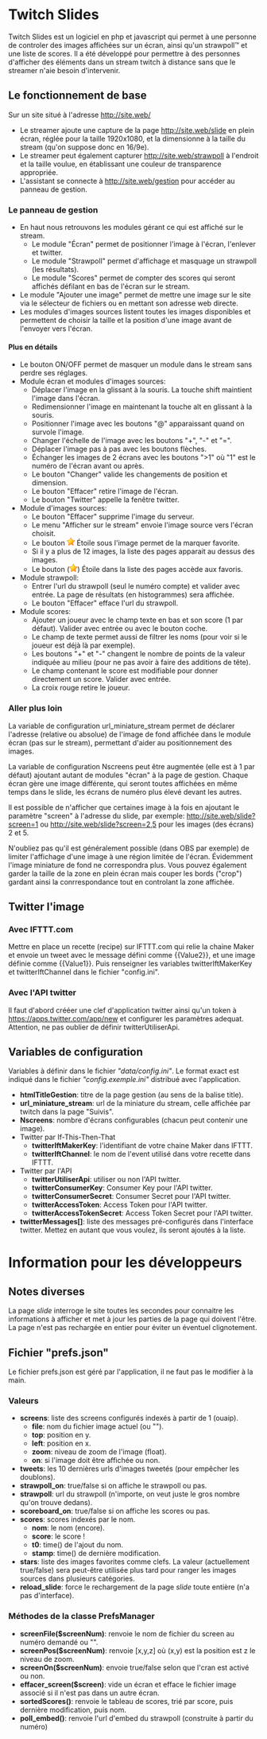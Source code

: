 # Twitch Slides
Twitch Slides est un logiciel en php et javascript qui permet à une personne de controler des images affichées sur un écran, ainsi qu'un strawpoll™ et une liste de scores. Il a été développé pour permettre à des personnes d'afficher des éléments dans un stream twitch à distance sans que le streamer n'aie besoin d'intervenir.

## Le fonctionnement de base
Sur un site situé à l'adresse http://site.web/
* Le streamer ajoute une capture de la page http://site.web/slide en plein écran, réglée pour la taille 1920x1080, et la dimensionne à la taille du stream (qu'on suppose donc en 16/9e).
* Le streamer peut également capturer http://site.web/strawpoll à l'endroit et la taille voulue, en établissant une couleur de transparence appropriée.
* L'assistant se connecte à http://site.web/gestion pour accéder au panneau de gestion.

### Le panneau de gestion
* En haut nous retrouvons les modules gérant ce qui est affiché sur le stream.
	* Le module "Écran" permet de positionner l'image à l'écran, l'enlever et twitter.
	* Le module "Strawpoll" permet d'affichage et masquage un strawpoll (les résultats).
	* Le module "Scores" permet de compter des scores qui seront affichés défilant en bas de l'écran sur le stream.
* Le module "Ajouter une image" permet de mettre une image sur le site via le sélecteur de fichiers ou en mettant son adresse web directe.
* Les modules d'images sources listent toutes les images disponibles et permettent de choisir la taille et la position d'une image avant de l'envoyer vers l'écran.

#### Plus en détails
* Le bouton ON/OFF permet de masquer un module dans le stream sans perdre ses réglages.
* Module écran et modules d'images sources:
	* Déplacer l'image en la glissant à la souris. La touche shift maintient l'image dans l'écran.
	* Redimensionner l'image en maintenant la touche alt en glissant à la souris.
	* Positionner l'image avec les boutons "@" apparaissant quand on survole l'image.
	* Changer l'échelle de l'image avec les boutons "+", "-" et "=".
	* Déplacer l'image pas à pas avec les boutons flèches.
	* Échanger les images de 2 écrans avec les boutons ">1" où "1" est le numéro de l'écran avant ou après.
	* Le bouton "Changer" valide les changements de position et dimension.
	* Le bouton "Effacer" retire l'image de l'écran.
	* Le bouton "Twitter" appelle la fenêtre twitter.
* Module d'images sources:
	* Le bouton "Effacer" supprime l'image du serveur.
	* Le menu "Afficher sur le stream" envoie l'image source vers l'écran choisit.
	* Le bouton ![Étoile](cjs/img/star-mini.png) Étoile sous l'image permet de la marquer favorite.
	* Si il y a plus de 12 images, la liste des pages apparait au dessus des images.
	* Le bouton (![Étoile](cjs/img/star-mini.png)) Étoile dans la liste des pages accède aux favoris.
* Module strawpoll:
	* Entrer l'url du strawpoll (seul le numéro compte) et valider avec entrée. La page de résultats (en histogrammes) sera affichée.
	* Le bouton "Effacer" efface l'url du strawpoll.
* Module scores:
	* Ajouter un joueur avec le champ texte en bas et son score (1 par défaut). Valider avec entrée ou avec le bouton coche.
	* Le champ de texte permet aussi de filtrer les noms (pour voir si le joueur est déjà là par exemple).
	* Les boutons "+" et "-" changent le nombre de points de la valeur indiquée au milieu (pour ne pas avoir à faire des additions de tête).
	* Le champ contenant le score est modifiable pour donner directement un score. Valider avec entrée.
	* La croix rouge retire le joueur.
	

### Aller plus loin
La variable de configuration url_miniature_stream permet de déclarer l'adresse (relative ou absolue) de l'image de fond affichée dans le module écran (pas sur le stream), permettant d'aider au positionnement des images.

La variable de configuration Nscreens peut être augmentée (elle est à 1 par défaut) ajoutant autant de modules "écran" à la page de gestion. Chaque écran gère une image différente, qui seront toutes affichées en même temps dans le slide, les écrans de numéro plus élevé devant les autres.

Il est possible de n'afficher que certaines image à la fois en ajoutant le paramètre "screen" à l'adresse du slide, par exemple: http://site.web/slide?screen=1 ou http://site.web/slide?screen=2,5 pour les images (des écrans) 2 et 5.

N'oubliez pas qu'il est généralement possible (dans OBS par exemple) de limiter l'affichage d'une image à une région limitée de l'écran. Évidemment l'image miniature de fond ne correspondra plus. Vous pouvez également garder la taille de la zone en plein écran mais couper les bords ("crop") gardant ainsi la conrrespondance tout en controlant la zone affichée.

## Twitter l'image
### Avec IFTTT.com
Mettre en place un recette (recipe) sur IFTTT.com qui relie la chaine Maker et envoie un tweet avec le message défini comme {{Value2}}, et une image définie comme {{Value1}}. Puis renseigner les variables twitterIftMakerKey et twitterIftChannel dans le fichier "config.ini".
### Avec l'API twitter
Il faut d'abord crééer une clef d'application twitter ainsi qu'un token à https://apps.twitter.com/app/new et configurer les paramètres adequat. Attention, ne pas oublier de définir twitterUtiliserApi.

## Variables de configuration
Variables à définir dans le fichier *"data/config.ini"*. Le format exact est indiqué dans le fichier *"config.exemple.ini"* distribué avec l'application.

* **htmlTitleGestion**: titre de la page gestion (au sens de la balise title).
* **url_miniature_stream**: url de la miniature du stream, celle affichée par twitch dans la page "Suivis".
* **Nscreens**: nombre d'écrans configurables (chacun peut contenir une image).
* Twitter par If-This-Then-That
	* **twitterIftMakerKey**: l'identifiant de votre chaine Maker dans IFTTT.
	* **twitterIftChannel**: le nom de l'event utilisé dans votre recette dans IFTTT.
* Twitter par l'API
	* **twitterUtiliserApi**: utiliser ou non l'API twitter.
	* **twitterConsumerKey**: Consumer Key pour l'API twitter.
	* **twitterConsumerSecret**: Consumer Secret pour l'API twitter.
	* **twitterAccessToken**: Access Token pour l'API twitter.
	* **twitterAccessTokenSecret**: Access Token Secret pour l'API twitter.
* **twitterMessages[]**: liste des messages pré-configurés dans l'interface twitter.
  Mettez en autant que vous voulez, ils seront ajoutés à la liste.

# Information pour les développeurs
## Notes diverses
La page *slide* interroge le site toutes les secondes pour connaitre les informations à afficher et met à jour les parties de la page qui doivent l'être. La page n'est pas rechargée en entier pour éviter un éventuel clignotement.

## Fichier "prefs.json"
Le fichier prefs.json est géré par l'application, il ne faut pas le modifier à la main.
### Valeurs
* **screens**: liste des screens configurés indexés à partir de 1 (ouaip).
	* **file**: nom du fichier image actuel (ou "").
	* **top**: position en y.
	* **left**: position en x.
	* **zoom**: niveau de zoom de l'image (float).
	* **on**: si l'image doit être affichée ou non.
* **tweets**: les 10 dernières urls d'images tweetés (pour empêcher les doublons).
* **strawpoll_on**: true/false si on affiche le strawpoll ou pas.
* **strawpoll**: url du strawpoll (n'importe, on veut juste le gros nombre qu'on trouve dedans).
* **scoreboard_on**: true/false si on affiche les scores ou pas.
* **scores**: scores indexés par le nom.
	* **nom**: le nom (encore).
	* **score**: le score !
	* **t0**: time() de l'ajout du nom.
	* **stamp**: time() de dernière modification.
* **stars**: liste des images favorites comme clefs. La valeur (actuellement true/false) sera peut-être utilisée plus tard pour ranger les images sources dans plusieurs catégories.
* **reload_slide**: force le rechargement de la page *slide* toute entière (n'a pas d'interface).

### Méthodes de la classe PrefsManager
* **screenFile($screenNum)**: renvoie le nom de fichier du screen au numéro demandé ou "".
* **screenPos($screenNum)**: renvoie [x,y,z] où (x,y) est la position est z le niveau de zoom.
* **screenOn($screenNum)**: envoie true/false selon que l'cran est activé ou non.
* **effacer_screen($screen)**: vide un écran et efface le fichier image associé si il n'est pas dans un autre écran.
* **sortedScores()**: renvoie le tableau de scores, trié par score, puis dernière modification, puis nom.
* **poll_embed()**: renvoie l'url d'embed du strawpoll (construite à partir du numéro)
